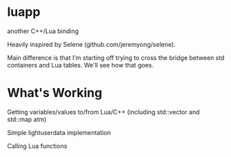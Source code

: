 luapp
=====

another C++/Lua binding

Heavily inspired by Selene (github.com/jeremyong/selene).

Main difference is that I'm starting off trying to cross the bridge between 
std containers and Lua tables. We'll see how that goes. 

What's Working
==============
Getting variables/values to/from Lua/C++
(including std::vector and std::map atm)

Simple lightuserdata implementation

Calling Lua functions
